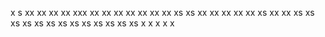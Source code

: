 x
s
xx
xx
xx
xx
xxx
xx
xx
xx
xx
xx
xx
xx
xs
xs
xx
xx
xx
xx
xx
xs
xx
xx
xs
xs
xs
xs
xs
xs
xs
xs
xs
xs
xs
xs
xs
x
x
x
x
x
